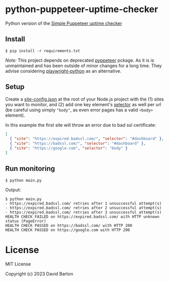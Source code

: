 # python-puppeteer-uptime-checker

 Python version of the [Simple Puppeteer uptime checker](https://github.com/theDavidBarton/simple-puppeteer-uptime-checker)

## Install

```
$ pip install -r requirements.txt
```

_Note:_ This project depends on deprecated [pyppeteer](https://github.com/pyppeteer/pyppeteer) pckage. As it is is unmaintained and has been outside of minor changes for a long time. They advise considering [playwright-python](https://github.com/microsoft/playwright-python) as an alternative.

## Setup

Create a [site-config.json](./site-config.json) at the root of your Node.js project with the (1) sites you want to monitor, and (2) add one key element's [selector](https://developer.mozilla.org/en-US/docs/Learn/CSS/Building_blocks/Selectors) as well per url (be careful using simply `"body"`, as even error pages has a valid `<body>` element).

In this example the first site will throw an error due to bad ssl certificate:

```json
[
  { "site": "https://expired.badssl.com/", "selector": "#dashboard" },
  { "site": "https://badssl.com/", "selector": "#dashboard" },
  { "site": "https://google.com", "selector": "body" }
]
```

## Run monitoring

```
$ python main.py
```

Output:
```
$ python main.py
- https://expired.badssl.com/ retries after 1 unsuccessful attempt(s)
- https://expired.badssl.com/ retries after 2 unsuccessful attempt(s)
- https://expired.badssl.com/ retries after 3 unsuccessful attempt(s)
HEALTH CHECK FAILED on https://expired.badssl.com/ with HTTP unknown status (PageError)
HEALTH CHECK PASSED on https://badssl.com/ with HTTP 200
HEALTH CHECK PASSED on https://google.com with HTTP 200
```

# License

MIT License

Copyright (c) 2023 David Barton

